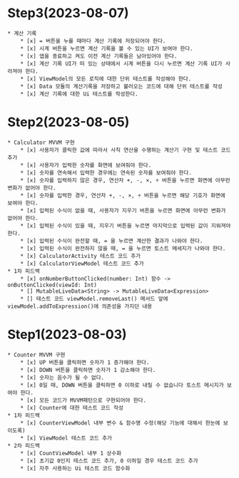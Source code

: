 # Step3(2023-08-07) #
    * 계산 기록
        * [x] = 버튼을 누를 때마다 계산 기록에 저장되어야 한다.
        * [x] 시계 버튼을 누르면 계산 기록을 볼 수 있는 UI가 보여야 한다.
        * [x] 앱을 종료하고 켜도 이전 계산 기록들은 남아있어야 한다.
        * [x] 계산 기록 UI가 떠 있는 상태에서 시계 버튼을 다시 누르면 계산 기록 UI가 사라져야 한다.
        * [x] ViewModel의 모든 로직에 대한 단위 테스트를 작성해야 한다.
        * [x] Data 모듈의 계산기록을 저장하고 불러오는 코드에 대해 단위 테스트를 작성
        * [x] 계산 기록에 대한 Ui 테스트를 작성한다.
        

# Step2(2023-08-05) #
    * Calculator MVVM 구현
        * [x] 사용자가 클릭한 값에 따라서 사칙 연산을 수행하는 계산기 구현 및 테스트 코드 추가
        * [x] 사용자가 입력한 숫자를 화면에 보여줘야 한다.
        * [x] 숫자를 연속해서 입력한 경우에는 연속된 숫자를 보여줘야 한다. 
        * [x] 숫자를 입력하지 않은 경우, 연산자 +, -, ×, ÷ 버튼을 누르면 화면에 아무런 변화가 없어야 한다.
        * [x] 숫자를 입력한 경우, 연산자 +, -, ×, ÷ 버튼을 누르면 해당 기호가 화면에 보여야 한다.
        * [x] 입력된 수식이 없을 때, 사용자가 지우기 버튼을 누르면 화면에 아무런 변화가 없어야 한다.
        * [x] 입력된 수식이 있을 때, 지우기 버튼을 누르면 마지막으로 입력된 값이 지워져야 한다.
        * [x] 입력된 수식이 완전할 때, = 을 누르면 계산한 결과가 나와야 한다.
        * [x] 입력된 수식이 완전하지 않을 때, = 을 누르면 토스트 메세지가 나와야 한다.
        * [x] CalculatorActivity 테스트 코드 추가
        * [x] CalculatorViewModel 테스트 코드 추가
    * 1차 피드백
        * [x] onNumberButtonClicked(number: Int) 함수 -> onButtonClicked(viewId: Int)
        * [] MutableLiveData<String> -> MutableLiveData<Expression>
        * [] 테스트 코드 viewModel.removeLast() 메서드 앞에 viewModel.addToExpression()에 의존성을 가지던 내용

# Step1(2023-08-03) #
    * Counter MVVM 구현
        * [x] UP 버튼을 클릭하면 숫자가 1 증가해야 한다.
        * [x] DOWN 버튼을 클릭하면 숫자가 1 감소해야 한다.
        * [x] 숫자는 음수가 될 수 없다.
        * [x] 0일 때, DOWN 버튼을 클릭하면 0 이하로 내릴 수 없습니다 토스트 메시지가 보여야 한다.
        * [x] 모든 코드가 MVVM패턴으로 구현되어야 한다.
        * [x] Counter에 대한 테스트 코드 작성
    * 1차 피드백
        * [x] CounterViewModel 내부 변수 & 함수명 수정(해당 기능에 대해서 한눈에 보이도록)
        * [x] ViewModel 테스트 코드 추가
    * 2차 피드백
        * [x] CountViewModel 내부 1 상수화
        * [x] 초기값 0인지 테스트 코드 추가, 0 이하일 경우 테스트 코드 추가
        * [x] 자주 사용하는 Ui 테스트 코드 함수화